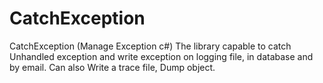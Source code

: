 # CatchException

CatchException (Manage Exception c#)
The library capable to catch Unhandled exception and write exception on logging file, in database and by email. Can also Write a trace file, Dump object.
